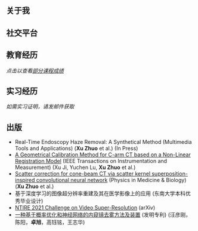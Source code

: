 ## 关于我
<Aboutme>
</Aboutme>

## 社交平台

<Social title="江苏省南京市玄武区东南大学四牌楼校区群贤楼" url="https://j.map.baidu.com/79/Fef" fgc="#fff" bgc="rgb(243,178,61)" icon="assets/icons/location.png"></Social>
<Social title="zx.cs@qq.com (Private)" url="mailto:zx.cs@qq.com" fgc="#fff" bgc="rgba(51,153,102,0.8)" icon="assets/icons/email.png"></Social>
<Social title="zhuoxu@seu.edu.cn (Academic)" url="mailto:zhuoxu@seu.edu.cn" fgc="#fff" bgc="rgba(0,168,84,0.8)" icon="assets/icons/email.png"></Social>
<Social title="知乎" url="https://www.zhihu.com/people/zhuoxu" fgc="#fff" bgc="rgba(6,100,195,0.8)" icon="assets/icons/zhihu.png"></Social> 
<Social title="GitHub" url="https://github.com/z0gSh1u" fgc="#fff" bgc="rgba(0,0,0,0.8)" icon="assets/icons/github.png"></Social>
<Social title="500px" url="https://500px.com/p/136371391" fgc="#fff" bgc="rgb(8,112,209)" icon="assets/icons/500px.png"></Social>
<Social title="哔哩哔哩" url="https://space.bilibili.com/530258" fgc="#fff" bgc="rgb(251,114,153)" icon="assets/icons/bilibili.png"></Social>
<Social title="136371391" url="#" fgc="#fff" bgc="rgb(0,169,221)" icon="assets/icons/qq.png"></Social>
<Social title="zhuoxu" url="#" fgc="#fff" bgc="rgb(60,176,53)" icon="assets/icons/wechat.png"></Social>
<Social title="SW-0432-5008-1243" url="#" fgc="#fff" bgc="rgb(114,206,165)" icon="assets/icons/ns.png"></Social>
<Social title="z0gSh1u" url="https://steamcommunity.com/id/zhuoxu/" fgc="#fff" bgc="rgb(30,36,47)" icon="assets/icons/steam.png"></Social>
<Social title="z0gSh1u" url="https://account.xbox.com/en-us/profile?gamertag=z0gSh1u" fgc="#fff" bgc="rgb(16,124,16)" icon="assets/icons/xbox.png"></Social>
<Social title="领英" url="https://www.linkedin.com/in/seuzhuoxu/" fgc="#fff" bgc="rgb(10,102,194)" icon="assets/icons/linkedin.png"></Social>

## 教育经历

<Block name="东南大学" intro="硕士 / 计算机科学与技术(影像方向) / 2021~" avatar="/assets/icons/seu-icon.png"></Block>
<Block name="Université de Rennes 1" intro="Master / Signal & Image Processing (Joint) / 2021~" avatar="/assets/icons/rennes-new.png"></Block>
<Block name="东南大学" intro="学士 / 计算机科学与技术 / 2017-2021" avatar="/assets/icons/seu-icon.png"></Block>

*点击以查看[部分课程成绩](scores.html)*

## 实习经历

<Block name="美团" intro="前端开发 (Vue) / 2023.04-2023.07" avatar="/assets/icons/meituan.png"></Block>
<Block name="一影医疗" intro="CT图像算法 / 2021.06-2021.07" avatar="/assets/icons/first-imaging.png"></Block>
<Block name="腾讯 (深圳)" intro="前端开发 (Vue, PHP) / 2020.06-2020.08" avatar="/assets/icons/tencent.png"></Block>

*如需实习证明，请发邮件获取*

## 出版

- Real-Time Endoscopy Haze Removal: A Synthetical Method (Multimedia Tools and Applications) (**Xu Zhuo** et al.) (In Press)
- [A Geometrical Calibration Method for C-arm CT based on a Non-Linear Registration Model](https://ieeexplore.ieee.org/document/10225596) (IEEE Transactions on Instrumentation and Measurement) (Xu Ji, Yuchen Lu, **Xu Zhuo** et al.)
- [Scatter correction for cone-beam CT via scatter kernel superposition-inspired convolutional neural network](https://iopscience.iop.org/article/10.1088/1361-6560/acbe8f) (Physics in Medicine & Biology) (**Xu Zhuo** et al.)
- 基于深度学习的图像超分辨率重建及其在医学影像上的应用 (东南大学本科优秀毕业设计)
- [NTIRE 2021 Challenge on Video Super-Resolution](https://arxiv.org/abs/2104.14852) (arXiv)
- [一种基于概率优化和神经网络的内窥镜去雾方法及装置](http://www.soopat.com/Patent/202010370770) (发明专利) (汪彦刚，陈阳，**卓旭**，高钰铭，王志华)
